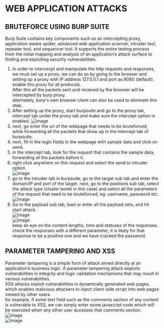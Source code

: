# WEB APPLICATION ATTACKS

## BRUTEFORCE USING BURP SUITE
Burp Suite contains key components such as an intercepting proxy, application-aware spider, advanced web application scanner, intruder tool, repeater tool, and sequencer tool. It supports the entire testing process from the initial mapping and analysis of an application’s attack surface to finding and exploiting security vulnerabilities.<br>
1. In order to intercecpt and manipulate the http requests and responses, we must set up a proxy. we can do so by going to the browser and setting up a proxy with IP address 127.0.0.1 and port as 8080 (default). enable this proxy for all protocols.<br>
After this all the packets sent and recieved by the browser will be intercepted by burp proxy.<br>
alternately, burp's own browser client can also be used to eliminate this step.
2. After setting up the proxy, start burpsuite and go to the proxy tab, intercept tab under the proxy tab and make sure the intercept option is enabled.
![image](https://user-images.githubusercontent.com/56624593/155384387-fb458cf4-968d-4e82-b543-bba53bc39854.png)<br>
3. next, go enter the url of the webpage that needs to be bruteforced, while forwarding all the packets that show up in the intercept tab of burpsuite.
4. next, fill in the login fields in the webpage with sample data and click on send.
5. in the intercept tab, look for the request that contains the sample data, forwarding all the packets before it.
6. right click anywhere on this request and select the send to intruder option.<br>
![image](https://user-images.githubusercontent.com/56624593/155384976-19a166aa-98ee-4442-aab8-3b63b7c042a5.png)
7. go to the intruder tab in burpsuite, go to the target sub tab and enter the domain/IP and port of the target. next, go to the positions sub tab, select the attack type (cluster bomb in this case) and select all the parameters of the request that need to be bruteforced, eg: username, password etc.<br>
![image](https://user-images.githubusercontent.com/56624593/155386623-32082d61-93a7-4736-8a0f-99591e669ec3.png)<br>
8. Go to the payload sub tab, load or enter all the payload sets, and hit start attack.<br>
![image](https://user-images.githubusercontent.com/56624593/155386866-0aaf20fa-9835-4f18-ac79-e2657d619d24.png)<br>
![image](https://user-images.githubusercontent.com/56624593/155386919-74a0cdd9-574e-4198-84a7-89b6a0f10c38.png)<br>
keep an eye on the content lengths, time and statuses of the responses. check the responses with a different parameter, it is likely for that response to be a positive one and we have cracked the password. 

## PARAMETER TAMPERING AND XSS
Parameter tampering is a simple form of attack aimed directly at an application’s business logic. A parameter tampering attack exploits vulnerabilities in integrity and logic validation mechanisms that may result in various vulnerabilities.<br>
XSS attacks exploit vulnerabilities in dynamically generated web pages, which enables malicious attackers to inject client-side script into web pages viewed by other users.<br>
for example, if some text field such as the comments section of any content is vulnerable to XSS, we can simply enter some javascript code which will be executed when any other user accesses that comments section.<br>
![image](https://user-images.githubusercontent.com/56624593/155389401-fae837bc-54a9-4b0f-8510-8f99bf633307.png)<br>
![image](https://user-images.githubusercontent.com/56624593/155389424-d7856a21-e7ab-45dc-b125-f4c11a295808.png)<br>




